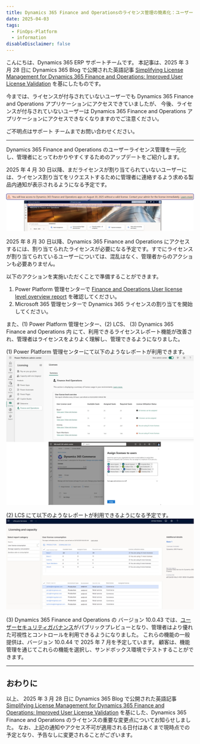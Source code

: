 ```yaml
---
title: Dynamics 365 Finance and Operationsのライセンス管理の簡素化：ユーザーライセンス検証の改善
date: 2025-04-03
tags:
  - FinOps-Platform
  - information
disableDisclaimer: false
---
```



こんにちは、Dynamics 365 ERP サポートチームです。
本記事は、2025 年 3 月 28 日に Dynamics 365 Blog で公開された英語記事 [Simplifying License Management for Dynamics 365 Finance and Operations: Improved User License Validation](https://www.microsoft.com/en-us/dynamics-365/blog/it-professional/2025/03/28/simplifying-license-management-dynamics-365/) を基にしたものです。

今までは、ライセンスが付与されていないユーザーでも Dynamics 365 Finance and Operations アプリケーションにアクセスできていましたが、
今後、ライセンスが付与されていないユーザーは Dynamics 365 Finance and Operations アプリケーションにアクセスできなくなりますのでご注意ください。

ご不明点はサポート チームまでお問い合わせください。


<!-- more -->
---
Dynamics 365 Finance and Operations のユーザーライセンス管理を一元化し、管理者にとってわかりやすくするためのアップデートをご紹介します。

2025 年 4 月 30 日以降、まだライセンスが割り当てられていないユーザーには、ライセンス割り当てをリクエストするために管理者に連絡するよう求める製品内通知が表示されるようになる予定です。

 ![](./simplifying-license-management-dynamics-365/notification.png)

2025 年 8 月 30 日以降、Dynamics 365 Finance and Operations にアクセスするには、割り当てられたライセンスが必要になる予定です。すでにライセンスが割り当てられているユーザーについては、混乱はなく、管理者からのアクションも必要ありません。  

以下のアクションを実施いただくことで準備することができます。
1. Power Platform 管理センターで [Finance and Operations User license level overview report](https://admin.powerplatform.microsoft.com/billing/licenses/financeAndOperations/overview) を確認してください。
2. Microsoft 365 管理センターで Dynamics 365 ライセンスの割り当てを開始してください。

また、(1) Power Platform 管理センター、(2) LCS、 (3) Dynamics 365 Finance and Operations 内 にて、利用できるライセンスレポート機能が改善され、管理者はライセンスをよりよく理解し、管理できるようになりました。

(1) Power Platform 管理センターにて以下のようなレポートが利用できます。
 ![](./simplifying-license-management-dynamics-365/PPAC_report.png)

(2) LCS にて以下のようなレポートが利用できるようになる予定です。
 ![](./simplifying-license-management-dynamics-365/LCS_report.png)

(3) Dynamics 365 Finance and Operations の バージョン 10.0.43 では、[ユーザーセキュリティガバナンス](https://learn.microsoft.com/en-us/dynamics365/fin-ops-core/fin-ops/sysadmin/security-gov-overview)がパブリックプレビューとなり、管理者はより優れた可視性とコントロールを利用できるようになりました。
これらの機能の一般提供は、バージョン 10.0.44 で 2025 年 7 月を予定しています。 顧客は、機能管理を通じてこれらの機能を選択し、サンドボックス環境でテストすることができます。

---
## おわりに  

以上、 2025 年 3 月 28 日に Dynamics 365 Blog で公開された英語記事 [Simplifying License Management for Dynamics 365 Finance and Operations: Improved User License Validation](https://www.microsoft.com/en-us/dynamics-365/blog/it-professional/2025/03/28/simplifying-license-management-dynamics-365/) を基にした、Dynamics 365 Finance and Operations のライセンスの重要な変更点についてお知らせしました。
なお、上記の通知やアクセス不可が適用される日付はあくまで現時点での予定となり、予告なしに変更されることがございます。